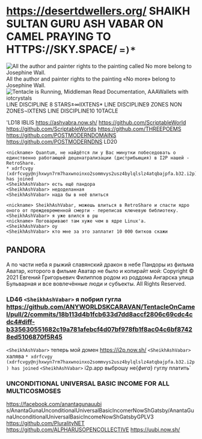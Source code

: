 # https://desertdwellers.org/ SHAIKH SULTAN GURU ASH VABAR ON CAMEL PRAYING TO HTTPS://SKY.SPACE/ `=)*`






![All the author and painter rights to the painting called No more belong to Josephine Wall.](https://raw.githubusercontent.com/RAINBOWTENTACLESYELLINGNO-MORE/TentacleIsRunning/main/No%20more.jpg) All the author and painter rights to the painting «No more» belong to Josephine Wall. ![Tentacle is Running, Middleman Read Documentation, AAAWallets with iotcrystals](https://raw.githubusercontent.com/TentacleIsRunning/TentacleIsRunning/main/Tentacle_is_Running.jpg) LINE DISCIPLINE 8 STARS±∞IIXTENS*
LINE DISCIPLINE9 ZONES NON ZONES¬IXTENS
LINE DISCIPLINE10 10TACLE







'LD18
IBLIS https://ashvabra.now.sh/ https://github.com/ScriptableWorld https://github.com/ScriptableWorlds https://github.com/THREEPOEMS https://github.com/POSTMODERNDOMAINS https://github.com/POSTMODERNDNS
LD20
```
<nickname> Quantum, не найдётся ли у Вас минутки побеседовать о единственно работающей деценатрализации (дистрибьюция) в I2P нашей - RetroShare.
* xdrfcvgy (xdrfcvgy@njhxwyn7rm7haxwnoinxo2sommvys2usz4bylqlslz4atqbajpfa.b32.i2p) has joined
<SheikhAshVabar> есть ещё пандора
<SheikhAshVabar> недоделанная
<SheikhAshVabar> нада бы в неё влиться
```
```
<nickname> SheikhAshVabar, можешь влиться в RetroShare и спасти ядро оного от преждевременной смерти - переписав ключевую библиотеку.
<SheikhAshVabar> я уже влился в рш
<nickname> Поговаривают там хуже чем в ядре Linux'a.
<SheikhAshVabar> оу
<SheikhAshVabar> кто мне за это заплатит 10 000 битков скажи
```

## PANDORA

А по части неба я рыжий славянский дракон в небе Пандоры из фильма Аватар, которого в фильме Аватар не было и копирайт мой: Copyright © 2021 Евгений Григорьевич Филиппов родом из роддома Ангарска улица Бульварная и все вовлечённые люди и субъекты. All Rights Reserved.







### LD46 `<SheikhAshVabar>` я побрил гугла https://github.com/ANYWORLDSKCARAVAN/TentacleOnCamel/pull/2/commits/18b113d4b1fcb633d7dd8accf2806c69cdc4cdc4#diff-b335630551682c19a781afebcf4d07bf978fb1f8ac04c6bf87428ed5106870f5R45
`<SheikhAshVabar>` теперь мой домен https://i2p.now.sh/
`<SheikhAshVabar>` халява
`* xdrfcvgy (xdrfcvgy@njhxwyn7rm7haxwnoinxo2sommvys2usz4bylqlslz4atqbajpfa.b32.i2p) has joined`
`<SheikhAshVabar>` i2p.app выброшу не{*фига*} гуглу платить`

### UNCONDITIONAL UNIVERSAL BASIC INCOME FOR ALL MULTICOSMOSES

https://facebook.com/anantagunauubi s/AnantaGunaUnconditionalUniversalBasicIncomerNowShGatsby/AnantaGunaUnconditionalUniversalBasicIncomeNowShGatsbyGPLV3 https://github.com/PluralityNET https://github.com/ALPHARUSOPENCOLLECTIVE https://uubi.now.sh/
